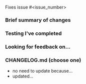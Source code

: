 Fixes issue #<issue_number>

### Brief summary of changes

### Testing I've completed

### Looking for feedback on...

### CHANGELOG.md (choose one)

- no need to update because...
- updated...
